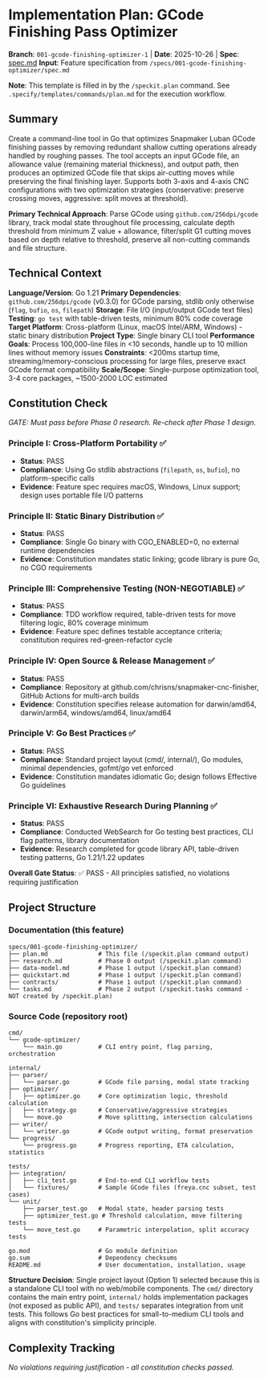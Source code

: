 # Implementation Plan: GCode Finishing Pass Optimizer

**Branch**: `001-gcode-finishing-optimizer-1` | **Date**: 2025-10-26 | **Spec**: [spec.md](./spec.md)
**Input**: Feature specification from `/specs/001-gcode-finishing-optimizer/spec.md`

**Note**: This template is filled in by the `/speckit.plan` command. See `.specify/templates/commands/plan.md` for the execution workflow.

## Summary

Create a command-line tool in Go that optimizes Snapmaker Luban GCode finishing passes by removing redundant shallow cutting operations already handled by roughing passes. The tool accepts an input GCode file, an allowance value (remaining material thickness), and output path, then produces an optimized GCode file that skips air-cutting moves while preserving the final finishing layer. Supports both 3-axis and 4-axis CNC configurations with two optimization strategies (conservative: preserve crossing moves, aggressive: split moves at threshold).

**Primary Technical Approach**: Parse GCode using `github.com/256dpi/gcode` library, track modal state throughout file processing, calculate depth threshold from minimum Z value + allowance, filter/split G1 cutting moves based on depth relative to threshold, preserve all non-cutting commands and file structure.

## Technical Context

**Language/Version**: Go 1.21
**Primary Dependencies**: `github.com/256dpi/gcode` (v0.3.0) for GCode parsing, stdlib only otherwise (`flag`, `bufio`, `os`, `filepath`)
**Storage**: File I/O (input/output GCode text files)
**Testing**: `go test` with table-driven tests, minimum 80% code coverage
**Target Platform**: Cross-platform (Linux, macOS Intel/ARM, Windows) - static binary distribution
**Project Type**: Single binary CLI tool
**Performance Goals**: Process 100,000-line files in <10 seconds, handle up to 10 million lines without memory issues
**Constraints**: <200ms startup time, streaming/memory-conscious processing for large files, preserve exact GCode format compatibility
**Scale/Scope**: Single-purpose optimization tool, 3-4 core packages, ~1500-2000 LOC estimated

## Constitution Check

*GATE: Must pass before Phase 0 research. Re-check after Phase 1 design.*

### Principle I: Cross-Platform Portability ✅
- **Status**: PASS
- **Compliance**: Using Go stdlib abstractions (`filepath`, `os`, `bufio`), no platform-specific calls
- **Evidence**: Feature spec requires macOS, Windows, Linux support; design uses portable file I/O patterns

### Principle II: Static Binary Distribution ✅
- **Status**: PASS
- **Compliance**: Single Go binary with CGO_ENABLED=0, no external runtime dependencies
- **Evidence**: Constitution mandates static linking; gcode library is pure Go, no CGO requirements

### Principle III: Comprehensive Testing (NON-NEGOTIABLE) ✅
- **Status**: PASS
- **Compliance**: TDD workflow required, table-driven tests for move filtering logic, 80% coverage minimum
- **Evidence**: Feature spec defines testable acceptance criteria; constitution requires red-green-refactor cycle

### Principle IV: Open Source & Release Management ✅
- **Status**: PASS
- **Compliance**: Repository at github.com/chrisns/snapmaker-cnc-finisher, GitHub Actions for multi-arch builds
- **Evidence**: Constitution specifies release automation for darwin/amd64, darwin/arm64, windows/amd64, linux/amd64

### Principle V: Go Best Practices ✅
- **Status**: PASS
- **Compliance**: Standard project layout (cmd/, internal/), Go modules, minimal dependencies, gofmt/go vet enforced
- **Evidence**: Constitution mandates idiomatic Go; design follows Effective Go guidelines

### Principle VI: Exhaustive Research During Planning ✅
- **Status**: PASS
- **Compliance**: Conducted WebSearch for Go testing best practices, CLI flag patterns, library documentation
- **Evidence**: Research completed for gcode library API, table-driven testing patterns, Go 1.21/1.22 updates

**Overall Gate Status**: ✅ PASS - All principles satisfied, no violations requiring justification

## Project Structure

### Documentation (this feature)

```text
specs/001-gcode-finishing-optimizer/
├── plan.md              # This file (/speckit.plan command output)
├── research.md          # Phase 0 output (/speckit.plan command)
├── data-model.md        # Phase 1 output (/speckit.plan command)
├── quickstart.md        # Phase 1 output (/speckit.plan command)
├── contracts/           # Phase 1 output (/speckit.plan command)
└── tasks.md             # Phase 2 output (/speckit.tasks command - NOT created by /speckit.plan)
```

### Source Code (repository root)

```text
cmd/
└── gcode-optimizer/
    └── main.go          # CLI entry point, flag parsing, orchestration

internal/
├── parser/
│   └── parser.go        # GCode file parsing, modal state tracking
├── optimizer/
│   ├── optimizer.go     # Core optimization logic, threshold calculation
│   ├── strategy.go      # Conservative/aggressive strategies
│   └── move.go          # Move splitting, intersection calculations
├── writer/
│   └── writer.go        # GCode output writing, format preservation
└── progress/
    └── progress.go      # Progress reporting, ETA calculation, statistics

tests/
├── integration/
│   ├── cli_test.go      # End-to-end CLI workflow tests
│   └── fixtures/        # Sample GCode files (freya.cnc subset, test cases)
└── unit/
    ├── parser_test.go   # Modal state, header parsing tests
    ├── optimizer_test.go # Threshold calculation, move filtering tests
    └── move_test.go     # Parametric interpolation, split accuracy tests

go.mod                   # Go module definition
go.sum                   # Dependency checksums
README.md                # User documentation, installation, usage
```

**Structure Decision**: Single project layout (Option 1) selected because this is a standalone CLI tool with no web/mobile components. The `cmd/` directory contains the main entry point, `internal/` holds implementation packages (not exposed as public API), and `tests/` separates integration from unit tests. This follows Go best practices for small-to-medium CLI tools and aligns with constitution's simplicity principle.

## Complexity Tracking

*No violations requiring justification - all constitution checks passed.*
